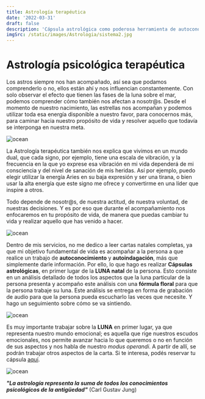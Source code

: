 ```yaml
---
title: Astrología terapéutica
date: '2022-03-31'
draft: false
description: 'Cápsula astrológica como poderosa herramienta de autoconocimiento que nos permite comprender los diferentes aspectos de nuestra vida - €60/grabación'
imgSrc: /static/images/Astrologia/sistema2.jpg
---
```


# Astrología psicológica terapéutica


Los astros siempre nos han acompañado, así sea que podamos comprenderlo o no, ellos están ahí y nos influencian constantemente. Con solo observar el efecto que tienen las fases de la luna sobre el mar, podemos comprender cómo también nos afectan a nosotr@s. Desde el momento de nuestro nacimiento, las estrellas nos acompañan y podemos utilizar toda esa energía disponible a nuestro favor, para conocernos más, para caminar hacia nuestro propósito de vida y resolver aquello que todavía se interponga en nuestra meta.

<Image alt="ocean" src="/static/images/Astrologia/sistema.jpg" width={550} height={300} />

La Astrología terapéutica también nos explica que vivimos en un mundo dual, que cada signo, por ejemplo, tiene una escala de vibración, y la frecuencia en la que yo exprese esa vibración en mi vida dependerá de mi consciencia y del nivel de sanación de mis heridas. Así por ejemplo, puedo elegir utilizar la energía Aries en su baja expresión y ser una tirana, o bien usar la alta energía que este signo me ofrece y convertirme en una líder que inspire a otros. 

Todo depende de nosotr@s, de nuestra actitud, de nuestra voluntad, de nuestras decisiones. Y es por eso que durante el acompañamiento nos enfocaremos en tu propósito de vida, de manera que puedas cambiar tu vida y realizar aquello que has venido a hacer.

<Image alt="ocean" src="/static/images/Astrologia/tauro.jpg" width={450} height={270} />

Dentro de mis servicios, no me dedico a leer cartas natales completas, ya que mi objetivo fundamental de vida es acompañar a la persona a que realice un trabajo de **autoconocimiento** y **autoindagación**, más que simplemente darle información. Por ello, lo que hago es realizar **Cápsulas astrológicas**, en primer lugar de la **LUNA natal** de la persona. Esto consiste en un análisis detallado de todos los aspectos que la luna particular de la persona presenta y acompaño este análisis con una **fórmula floral** para que la persona trabaje su luna. Este análisis se entrega en forma de grabación de audio para que la persona pueda escucharlo las veces que necesite. Y hago un seguimiento sobre cómo se va sintiendo.

<Image alt="ocean" src="/static/images/Astrologia/lunas.jpg" width={600} height={300} />

Es muy importante trabajar sobre la **LUNA** en primer lugar, ya que representa nuestro mundo emocional; es aquella que rige nuestros escudos emocionales, nos permite avanzar hacia lo que queremos o no en función de sus aspectos y nos habla de nuestro *modus operandi*. A partir de allí, se podrán trabajar otros aspectos de la carta. Si te interesa, podés reservar tu cápsula [aquí](/contacto).

<Image alt="ocean" src="/static/images/Acompañamiento/astrologia.jpg" width={450} height={300} />

***"La astrología representa la suma de todos los conocimientos psicológicos de la antigüedad"*** (Carl Gustav Jung)
